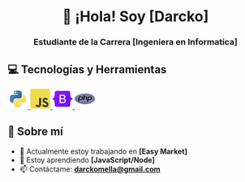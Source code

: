 <h1 align="center">👋 ¡Hola! Soy [Darcko]</h1>
<h3 align="center">Estudiante de la Carrera [Ingeniera en Informatica]</h3>

<h2 align="left">💻 Tecnologías y Herramientas</h2>

<p align="left">

  <a href="https://www.python.org" target="_blank">
    <img src="https://raw.githubusercontent.com/devicons/devicon/master/icons/python/python-original.svg" alt="python" width="40" height="40"/>
  </a>

  <a href="https://www.javascript.com/" target="_blank">
    <img src="https://raw.githubusercontent.com/devicons/devicon/master/icons/javascript/javascript-original.svg" alt="javascript" width="40" height="40"/>
  </a>

  

  <a href="https://getbootstrap.com" target="_blank">
    <img src="https://raw.githubusercontent.com/devicons/devicon/master/icons/bootstrap/bootstrap-original.svg" alt="bootstrap" width="40" height="40"/>
  </a>

  <a href="https://www.php.net" target="_blank">
    <img src="https://raw.githubusercontent.com/devicons/devicon/master/icons/php/php-original.svg" alt="php" width="40" height="40"/>
  </a>

</p>

<h2 align="left">🚀 Sobre mí</h2>

- 🔭 Actualmente estoy trabajando en **[Easy Market]**  
- 🌱 Estoy aprendiendo **[JavaScript/Node]**  
- 📫 Contáctame: **darckomella@gmail.com**
